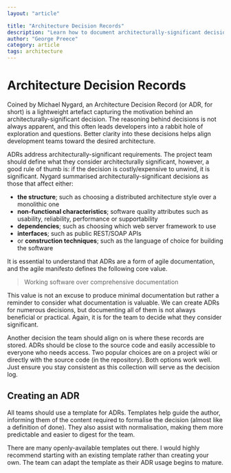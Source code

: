 ```yaml
---
layout: "article"

title: "Architecture Decision Records"
description: "Learn how to document architecturally-significant decisions and why it is crucial for development teams"
author: "George Preece"
category: article
tags: architecture
---
```

# Architecture Decision Records
Coined by Michael Nygard, an Architecture Decision Record (or ADR, for short) is a lightweight artefact capturing the motivation behind an architecturally-significant decision. The reasoning behind decisions is not always apparent, and this often leads developers into a rabbit hole of exploration and questions. Better clarity into these decisions helps align development teams toward the desired architecture.

ADRs address architecturally-significant requirements. The project team should define what they consider architecturally significant, however, a good rule of thumb is: if the decision is costly/expensive to unwind, it is significant. Nygard summarised architecturally-significant decisions as those that affect either:
- **the structure**; such as choosing a distributed architecture style over a monolithic one
- **non-functional characteristics**; software quality attributes such as usability, reliability, performance or supportability
- **dependencies**; such as choosing which web server framework to use
- **interfaces**; such as public REST/SOAP APIs
- or **construction techniques**; such as the language of choice for building the software

It is essential to understand that ADRs are a form of agile documentation, and the agile manifesto defines the following core value.

> Working software over comprehensive documentation

This value is not an excuse to produce minimal documentation but rather a reminder to consider what documentation is valuable. We can create ADRs for numerous decisions, but documenting all of them is not always beneficial or practical. Again, it is for the team to decide what they consider significant.

Another decision the team should align on is where these records are stored. ADRs should be close to the source code and easily accessible to everyone who needs access. Two popular choices are on a project wiki or directly with the source code (in the repository). Both options work well. Just ensure you stay consistent as this collection will serve as the decision log.

## Creating an ADR
All teams should use a template for ADRs. Templates help guide the author, informing them of the content required to formalise the decision (almost like a definition of done). They also assist with normalisation, making them more predictable and easier to digest for the team. 

There are many openly-available templates out there. I would highly recommend starting with an existing template rather than creating your own. The team can adapt the template as their ADR usage begins to mature.